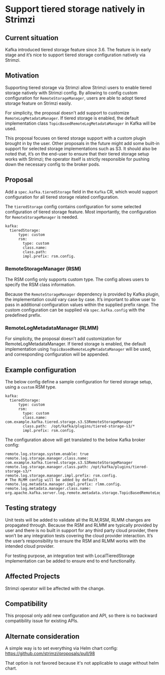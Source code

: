 #  Support tiered storage natively in Strimzi

## Current situation

Kafka introduced tiered storage feature since 3.6. The feature is in early stage and it’s nice to support tiered storage configuration natively via Strimzi.

## Motivation

Supporting tiered storage via Strimzi allow Strimzi users to enable tiered storage natively with Strimzi config. By allowing to config custom configuration for `RemoteStorageManager`, users are able to adopt tiered storage feature on Strimzi easily.

For simplicity, the proposal doesn't add support to customize `RemoteLogMetadataManager`. If tiered storage is enabled, the default implementation class `TopicBasedRemoteLogMetadataManager` in Kafka will be used.

This proposal focuses on tiered storage support with a custom plugin brought in by the user. Other proposals in the future might add some built-in support for selected storage implementations such as S3. It should also be noted that, it’s on the end-user to ensure that their tiered storage setup works with Strimzi; the operator itself is strictly responsible for pushing down the necessary config to the broker pods.

## Proposal

Add a `spec.kafka.tieredStorage` field in the `Kafka` CR, which would support configuration for all tiered storage related configuration.

The `tieredStorage` config contains configuration for some selected configuration of tiered storage feature. Most importantly, the configuration for `RemoteStorageManager` is needed.

```
kafka:
  tieredStorage:
      type: custom
      rsm:
        type: custom
        class.name:
        class.path:  
        impl.prefix: rsm.config.
```

### RemoteStorageManager (RSM)

The RSM config only supports custom type. The config allows users to specify the RSM class information.

Because the `RemoteStorageManager` dependency is provided by Kafka plugin, the implementation could vary case by case. It’s important to allow user to pass in additional configuration values within the supplied prefix range. The custom configuration can be supplied via  `spec.kafka.config` with the predefined prefix.

### RemoteLogMetadataManager (RLMM)

For simplicity, the proposal doesn't add customization for RemoteLogMetadataManager. If tiered storage is enabled, the default implementation using `TopicBasedRemoteLogMetadataManager` will be used, and corresponding configuration will be appended. 

## Example configuration

The below config define a sample configuration for tiered storage setup, using a `custom` RSM type.
```
kafka:
  tieredStorage:
      type: custom
      rsm:
        type: custom
        class.name: com.example.kafka.tiered.storage.s3.S3RemoteStorageManager
        class.path:  /opt/kafka/plugins/tiered-storage-s3/*
        impl.prefix: rsm.config.
```

The configuration above will get translated to the below Kafka broker config:
```
remote.log.storage.system.enable: true
remote.log.storage.manager.class.name: com.example.kafka.tiered.storage.s3.S3RemoteStorageManager
remote.log.storage.manager.class.path: /opt/kafka/plugins/tiered-storage-s3/*
remote.log.storage.manager.impl.prefix: rsm.config.
# The RLMM config will be added by default
remote.log.metadata.manager.impl.prefix: rlmm.config.
remote.log.metadata.manager.class.name: org.apache.kafka.server.log.remote.metadata.storage.TopicBasedRemoteLogMetadataManager
```
## Testing strategy

Unit tests will be added to validate all the RLM,RSM, RLMM changes are propagated through.
Because the RSM and RLMM are typically provided by user and there is no built in support for any third party cloud provider, there won’t be any integration tests covering the cloud provider interaction. It’s the user’s responsibility to ensure the RSM and RLMM works with the intended cloud provider.

For testing purpose, an integration test with LocalTieredStorage implementation can be added to ensure end to end functionality.

## Affected Projects

Strimzi operator will be affected with the change.

## Compatibility

This proposal only add new configuration and API, so there is no backward compatibility issue for existing APIs.

## Alternate consideration

A simple way is to set everything via Helm chart config: https://github.com/strimzi/proposals/pull/98

That option is not favored because it's not applicable to usage without helm chart.

